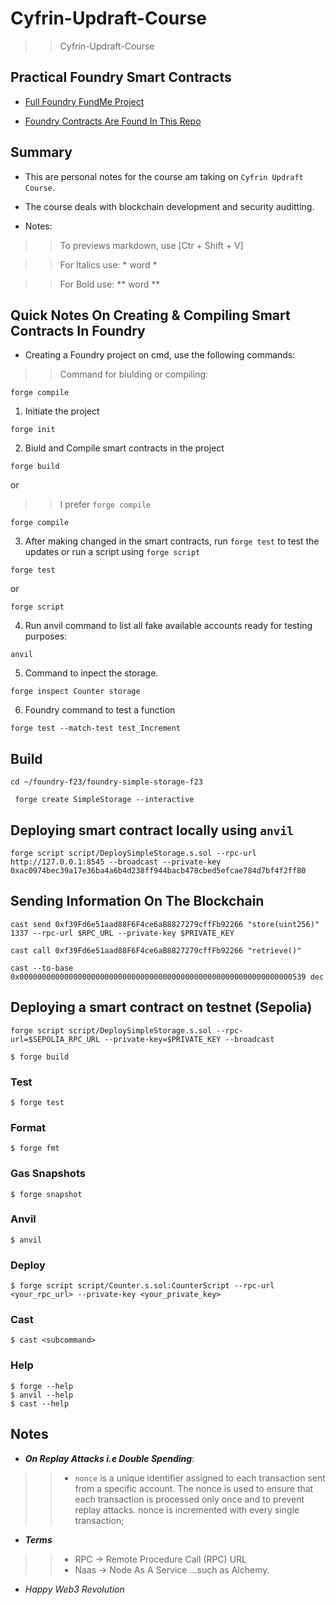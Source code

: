 # Cyfrin-Updraft-Course
>> Cyfrin-Updraft-Course

## Practical Foundry Smart Contracts
- [Full Foundry FundMe Project](https://github.com/Steiner-254/Foundry-FundMe-Project/tree/main)

- [Foundry Contracts Are Found In This Repo](https://github.com/Steiner-254/foundry-f23)

## Summary
- This are personal notes for the course am taking on `Cyfrin Updraft Course`.
- The course deals with blockchain development and security auditting.

- Notes:
>> To previews markdown, use [Ctr + Shift + V]

>> For Italics use: * word *

>> For Bold use: ** word **

## Quick Notes On Creating & Compiling Smart Contracts In Foundry
- Creating a Foundry project on cmd, use the following commands:
>> Command for biulding or compiling:

```
forge compile
```

1. Initiate the project
```
forge init
```

2. Biuld and Compile smart contracts in the project
```
forge build
```

or 

>> I prefer `forge compile`

```
forge compile
```

3. After making changed in the smart contracts, run `forge test` to test the updates or run a script using `forge script`
```
forge test
```

or

```
forge script
```

4. Run anvil command to list all fake available accounts ready for testing purposes:
```
anvil
```

5. Command to inpect the storage.

```shell
forge inspect Counter storage
```

6. Foundry command to test a function
```shell
forge test --match-test test_Increment
```

## Build
```
cd ~/foundry-f23/foundry-simple-storage-f23
```

```
 forge create SimpleStorage --interactive
```

## Deploying smart contract locally using `anvil`
```
forge script script/DeploySimpleStorage.s.sol --rpc-url http://127.0.0.1:8545 --broadcast --private-key 0xac0974bec39a17e36ba4a6b4d238ff944bacb478cbed5efcae784d7bf4f2ff80
```

## Sending Information On The Blockchain
```
cast send 0xf39Fd6e51aad88F6F4ce6aB8827279cffFb92266 "store(uint256)" 1337 --rpc-url $RPC_URL --private-key $PRIVATE_KEY
```

```
cast call 0xf39Fd6e51aad88F6F4ce6aB8827279cffFb92266 "retrieve()"
```

```
cast --to-base 0x0000000000000000000000000000000000000000000000000000000000000539 dec
```

## Deploying a smart contract on testnet (Sepolia)
```
forge script script/DeploySimpleStorage.s.sol --rpc-url=$SEPOLIA_RPC_URL --private-key=$PRIVATE_KEY --broadcast
```

```shell
$ forge build
```

### Test

```shell
$ forge test
```

### Format

```shell
$ forge fmt
```

### Gas Snapshots

```shell
$ forge snapshot
```

### Anvil

```shell
$ anvil
```

### Deploy

```shell
$ forge script script/Counter.s.sol:CounterScript --rpc-url <your_rpc_url> --private-key <your_private_key>
```

### Cast

```shell
$ cast <subcommand>
```

### Help

```shell
$ forge --help
$ anvil --help
$ cast --help
```

## Notes
- ***On Replay Attacks i.e Double Spending***:
>> - `nonce` is a unique identifier assigned to each transaction sent from a specific account. The nonce is used to ensure that each transaction is processed only once and to prevent replay attacks. nonce is incremented with every single transaction;

- ***Terms***
>> - RPC -> Remote Procedure Call (RPC) URL
>> - Naas -> Node As A Service ...such as Alchemy.

- *Happy Web3 Revolution*
